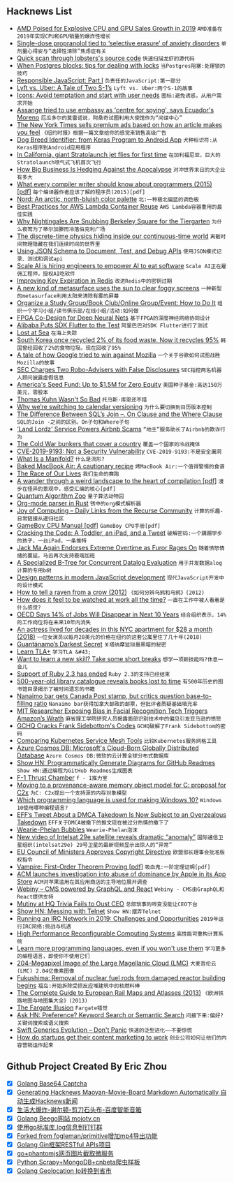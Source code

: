 ## Hacknews List


- [AMD Poised for Explosive CPU and GPU Sales Growth in 2019](https://hothardware.com/news/amd-poised-huge-cpu-gpu-sales-growth-2019-zen-2-navi)  `AMD准备在2019年实现CPU和GPU销量的爆炸性增长`
- [Single-dose propranolol tied to ‘selective erasure’ of anxiety disorders](https://www.mdedge.com/psychiatry/article/191908/anxiety-disorders/single-dose-propranolol-tied-selective-erasure-anxiety)  `单剂量心得安与“选择性清除”焦虑症有关`
- [Quick scan through lobsters&#39;s source code](https://localhostdotdev.com/lobsters/)  `快速扫描龙虾的源代码`
- [When Postgres blocks: tips for dealing with locks](https://www.citusdata.com/blog/2018/02/22/seven-tips-for-dealing-with-postgres-locks/)  `当Postgres阻塞:处理锁的技巧`
- [Responsible JavaScript: Part I](https://alistapart.com/article/responsible-javascript-part-1/)  `负责任的JavaScript:第一部分`
- [Lyft vs. Uber: A Tale of Two S-1’s](https://benjamintseng.com/2019/04/lyft-vs-uber-a-tale-of-two-s-1s/)  `Lyft vs. Uber:两个S-1的故事`
- [Icons: Avoid temptation and start with user needs](https://digital.nhs.uk/blog/transformation-blog/2019/icons-avoid-temptation-and-start-with-user-needs)  `图标:避免诱惑，从用户需求开始`
- [Assange tried to use embassy as &#39;centre for spying&#39;, says Ecuador&#39;s Moreno](https://www.theguardian.com/media/2019/apr/14/assange-tried-to-use-embassy-as-centre-for-spying-says-ecuadors-moreno)  `厄瓜多尔的莫雷诺说，阿桑奇试图利用大使馆作为“间谍中心”`
- [The New York Times sells premium ads based on how an article makes you feel](https://www.poynter.org/business-work/2019/the-new-york-times-sells-premium-ads-based-on-how-an-article-makes-you-feel/)  `《纽约时报》根据一篇文章给你的感觉来销售高级广告`
- [Dog Breed Identifier: from Keras Program to Android App](https://habr.com/en/post/447732/)  `犬种标识符:从Keras程序到Android应用程序`
- [In California, giant Stratolaunch jet flies for first time](https://techxplore.com/news/2019-04-california-giant-stratolaunch-jet-flies.html)  `在加利福尼亚，巨大的Stratolaunch喷气式飞机首次飞行`
- [How Big Business Is Hedging Against the Apocalypse](https://www.nytimes.com/interactive/2019/04/11/magazine/climate-change-exxon-renewable-energy.html)  `对冲世界末日的大企业有多大`
- [What every compiler writer should know about programmers (2015) [pdf]](http://www.complang.tuwien.ac.at/kps2015/proceedings/KPS_2015_submission_29.pdf)  `每个编译器作者应该了解的程序员(2015)[pdf]`
- [Nord: An arctic, north-bluish color palette](https://www.nordtheme.com/)  `北:一种极北偏蓝的调色板`
- [Best Practices for AWS Lambda Container Reuse](https://medium.com/capital-one-tech/best-practices-for-aws-lambda-container-reuse-6ec45c74b67e)  `AWS Lambda容器重用的最佳实践`
- [Why Nightingales Are Snubbing Berkeley Square for the Tiergarten](https://www.theguardian.com/environment/2019/apr/13/nightingales-snubbing-london-for-berlin-tiegarten-germany)  `为什么夜莺为了蒂尔加滕而冷落伯克利广场`
- [The discrete-time physics hiding inside our continuous-time world](https://phys.org/news/2019-04-discrete-time-physics-continuous-time-world.html)  `离散时间物理隐藏在我们连续时间的世界里`
- [Using JSON Schema to Document, Test, and Debug APIs](https://blog.heroku.com/json-schema-document-debug-apis)  `使用JSON模式记录、测试和调试api`
- [Scale AI is hiring engineers to empower AI to eat software](https://scale.ai/careers)  `Scale AI正在雇佣工程师，授权AI吃软件`
- [Improving Key Expiration in Redis](https://blog.twitter.com/engineering/en_us/topics/infrastructure/2019/improving-key-expiration-in-redis.html)  `改进Redis中的密钥过期`
- [A new kind of metasurface uses the sun to clear foggy screens](https://www.technologyreview.com/s/613302/a-new-kind-of-metasurface-uses-the-sun-to-clear-foggy-screens/)  `一种新型的metasurface利用太阳来清除有雾的屏幕`
- [Organize a Study Group/Book Club/Online Group/Event: How to Do It](http://stephaniehurlburt.com/blog/2019/3/27/you-should-organize-a-study-groupbook-clubonline-groupevent-tips-on-how-to-do-it)  `组织一个学习小组/读书俱乐部/在线小组/活动:如何做`
- [FPGA Co-Design for Deep Neural Nets](https://arxiv.org/abs/1904.04421)  `基于FPGA的深度神经网络协同设计`
- [Alibaba Puts SDK Flutter to the Test](https://hackernoon.com/competing-frameworks-alibaba-puts-sdk-flutter-to-the-test-88eb8cf1f35a)  `阿里巴巴对SDK Flutter进行了测试`
- [Lost at Sea](https://harpers.org/archive/2019/05/lost-at-sea-richardson-bay/)  `在海上失踪`
- [South Korea once recycled 2% of its food waste. Now it recycles 95%](https://www.weforum.org/agenda/2019/04/south-korea-recycling-food-waste/)  `韩国曾经回收了2%的食物垃圾。现在回收了95%`
- [A tale of how Google tried to win against Mozilla](https://twitter.com/johnath/status/1116871231792455686)  `一个关于谷歌如何试图战胜Mozilla的故事`
- [SEC Charges Two Robo-Advisers with False Disclosures](https://www.sec.gov/news/press-release/2018-300?inf_contact_key=d21407a633db7c9f342f566128528732680f8914173f9191b1c0223e68310bb1)  `SEC指控两名机器人顾问披露虚假信息`
- [America&#39;s Seed Fund: Up to $1.5M for Zero Equity](https://seedfund.nsf.gov/)  `美国种子基金:高达150万美元，零股本`
- [Thomas Kuhn Wasn&#39;t So Bad](https://blogs.scientificamerican.com/cross-check/thomas-kuhn-wasnt-so-bad/)  `托马斯·库恩还不错`
- [Why we’re switching to calendar versioning](https://www.cockroachlabs.com/blog/calendar-versioning/)  `为什么要切换到日历版本控制`
- [The Difference Between SQL’s Join –. On Clause and the Where Clause](https://blog.jooq.org/2019/04/09/the-difference-between-sqls-join-on-clause-and-the-where-clause/)  `SQL的Join -之间的区别。On子句和Where子句`
- [‘Land Lordz’ Service Powers Airbnb Scams](https://krebsonsecurity.com/2019/04/land-lordz-service-powers-airbnb-scams/)  `“地主”服务助长了Airbnb的欺诈行为`
- [The Cold War bunkers that cover a country](http://www.bbc.com/future/story/20181102-the-cold-war-bunkers-that-cover-a-country)  `覆盖一个国家的冷战掩体`
- [CVE-2019-9193: Not a Security Vulnerability](https://www.postgresql.org/about/news/1935/)  `CVE-2019-9193:不是安全漏洞`
- [What Is a Manifold?](https://bastian.rieck.me/blog/posts/2019/manifold/)  `什么是流形?`
- [Baked MacBook Air: A cautionary recipe](https://www.woolie.co.uk/article/baked-macbook-air/)  `烤MacBook Air:一个值得警惕的食谱`
- [The Race of Our Lives](https://www.morningstar.com/videos/870606/watch-jeremy-granthams-race-of-our-lives-speech.html)  `我们生命的赛跑`
- [A wander through a weird landscape to the heart of compilation [pdf]](http://venge.net/graydon/talks/CompilerTalk-2019.pdf)  `漫步在怪异的景观中，感受汇编的核心[pdf]`
- [Quantum Algorithm Zoo](http://quantumalgorithmzoo.org/)  `量子算法动物园`
- [Org-mode parser in Rust](https://github.com/ngortheone/org-rs)  `锈中的org模式解析器`
- [Joy of Computing – Daily Links from the Recurse Community](https://joy.recurse.com)  `计算的乐趣-日常链接从递归社区`
- [GameBoy CPU Manual [pdf]](https://realboyemulator.files.wordpress.com/2013/01/gbcpuman.pdf)  `GameBoy CPU手册[pdf]`
- [Cracking the Code: A Toddler, an iPad, and a Tweet](https://www.newyorker.com/tech/annals-of-technology/cracking-the-code-a-toddler-an-ipad-and-a-tweet)  `破解密码:一个蹒跚学步的孩子，一台iPad，一条推特`
- [Jack Ma Again Endorses Extreme Overtime as Furor Rages On](https://www.bloomberg.com/news/articles/2019-04-15/jack-ma-again-endorses-extreme-overtime-as-online-furor-rages-on)  `随着愤怒情绪的蔓延，马云再次支持极端加班`
- [A Specialized B-Tree for Concurrent Datalog Evaluation](https://souffle-lang.github.io/news/2019/02/20/ppopp19-paper/)  `用于并发数据alog计算的专用b树`
- [Design patterns in modern JavaScript development](https://levelup.gitconnected.com/design-patterns-in-modern-javascript-development-ec84d8be06ca)  `现代JavaScript开发中的设计模式`
- [How to tell a raven from a crow (2012)](https://www.audubon.org/news/how-tell-raven-crow)  `《如何分辨乌鸦和乌鸦》(2012)`
- [How does it feel to be watched at work all the time?](https://www.bbc.com/news/business-47879798)  `一直在工作中被人看着是什么感觉?`
- [OECD Says 14% of Jobs Will Disappear in Next 10 Years](https://www.youtube.com/watch?v=Mocc2P6wMYQ)  `经合组织表示，14%的工作岗位将在未来10年内消失`
- [An actress lived for decades in this NYC apartment for $28 a month (2018)](https://edition.cnn.com/2018/05/14/us/new-york-apartment-rent-control-actress-trnd/index.html)  `一位女演员以每月28美元的价格在纽约的这套公寓里住了几十年(2018)`
- [Guantánamo’s Darkest Secret](https://www.newyorker.com/magazine/2019/04/22/guantanamos-darkest-secret)  `关塔纳摩监狱最黑暗的秘密`
- [Learn TLA&#43;](https://learntla.com/)  `学习TLA &#43;`
- [Want to learn a new skill? Take some short breaks](https://www.ninds.nih.gov/News-Events/News-and-Press-Releases/Press-Releases/Want-learn-new-skill-Take-some-short-breaks)  `想学一项新技能吗?休息一会儿`
- [Support of Ruby 2.3 has ended](https://www.ruby-lang.org/en/news/2019/03/31/support-of-ruby-2-3-has-ended/)  `Ruby 2.3的支持已经结束`
- [500-year-old library catalogue reveals books lost to time](https://www.theguardian.com/books/2019/apr/10/extraordinary-500-year-old-library-catalogue-reveals-books-lost-to-time-libro-de-los-epitomes)  `有500年历史的图书馆目录揭示了被时间遗忘的书籍`
- [Nanaimo bar gets Canada Post stamp, but critics question base-to-filling ratio](https://vancouversun.com/life/food/sweet-iconic-nanaimo-bar-gets-its-own-stamp)  `Nanaimo bar获得加拿大邮政的邮票，但批评者质疑基础填充率`
- [MIT Researcher Exposing Bias in Facial Recognition Tech Triggers Amazon’s Wrath](https://www.insurancejournal.com/news/national/2019/04/08/523153.htm/)  `麻省理工学院研究人员揭露面部识别技术中的偏见引发亚马逊的愤怒`
- [GCHQ Cracks Frank Sidebottom&#39;s Codes](https://www.bbc.co.uk/news/entertainment-arts-47907370)  `GCHQ破解了Frank Sidebottom的密码`
- [Comparing Kubernetes Service Mesh Tools](https://caylent.com/comparing-kubernetes-service-mesh-tools/)  `比较Kubernetes服务网格工具`
- [Azure Cosmos DB: Microsoft&#39;s Cloud-Born Globally Distributed Database](https://muratbuffalo.blogspot.com/2019/04/azure-cosmos-db-microsofts-cloud-born.html)  `Azure Cosmos DB:微软的云计算全球分布式数据库`
- [Show HN: Programmatically Generate Diagrams for GitHub Readmes](https://github.com/Schachte/Mermrender)  `Show HN:通过编程为GitHub Readmes生成图表`
- [F-1 Thrust Chamber](http://heroicrelics.org/info/f-1/f-1-thrust-chamber.html)  `f - 1推力室`
- [Moving to a provenance-aware memory object model for C: proposal for C2x](https://hal.inria.fr/hal-02089889/)  `为C: C2x提出一个支持源的内存对象模型`
- [Which programming language is used for making Windows 10?](https://www.quora.com/Which-programming-language-is-used-for-making-Windows-10/answer/Axel-Rietschin?share=1)  `Windows 10使用哪种编程语言?`
- [EFF’s Tweet About a DMCA Takedown Is Now Subject to an Overzealous Takedown](https://www.eff.org/deeplinks/2019/04/effs-tweet-about-overzealous-dmca-takedown-now-subject-overzealous-takedown)  `EFF关于DMCA被撤下的推文现在被过分热情的撤下了`
- [Wearie-Phelan Bubbles](http://www.steelpillow.com/polyhedra/wp/wp.html)  `Wearie-Phelan泡沫`
- [New video of Intelsat 29e satellite reveals dramatic “anomaly”](https://arstechnica.com/science/2019/04/new-video-of-intelsat-29e-satellite-reveals-dramatic-anomaly/)  `国际通信卫星组织(intelsat29e) 29号卫星的最新视频显示出惊人的“异常”`
- [EU Council of Ministers Approves Copyright Directive](https://torrentfreak.com/eu-ministers-approve-copyright-directive-including-article-17-13-190415/)  `欧盟部长理事会批准版权指令`
- [Vampire: First-Order Theorem Proving [pdf]](http://www.cse.chalmers.se/~laurako/pub/CAV13_Kovacs.pdf)  `吸血鬼:一阶定理证明[pdf]`
- [ACM launches investigation into abuse of dominance by Apple in its App Store](https://www.acm.nl/en/publications/acm-launches-investigation-abuse-dominance-apple-its-app-store)  `ACM对苹果滥用在其应用商店的主导地位展开调查`
- [Webiny – CMS powered by GraphQL and React](https://github.com/Webiny/webiny-js)  `Webiny - CMS由GraphQL和React提供支持`
- [Mutiny at HQ Trivia Fails to Oust CEO](https://techcrunch.com/2019/04/14/trivia-game-of-thrones/)  `总部琐事的哗变没能让CEO下台`
- [Show HN: Messing with Telnet](https://jott.live/markdown/telnet_writeup)  `Show HN:摆弄Telnet`
- [Running an IRC Network in 2019: Challenges and Opportunities](https://www.darenet.org/blog/running-an-irc-network-in-2019-challenges-and-opportunities)  `2019年运行IRC网络:挑战与机遇`
- [High Performance Reconfigurable Computing Systems](https://arxiv.org/abs/1904.04953)  `高性能可重构计算系统`
- [Learn more programming languages, even if you won&#39;t use them](https://thorstenball.com/blog/2019/04/09/learn-more-programming-languages/)  `学习更多的编程语言，即使你不使用它们`
- [204-Megapixel Image of the Large Magellanic Cloud (LMC)](https://astrospace-page.blogspot.com/2019/04/1060-hours-image-of-the-large-magellanic-cloud-chile.html)  `大麦哲伦云(LMC) 2.04亿像素图像`
- [Fukushima: Removal of nuclear fuel rods from damaged reactor building begins](https://www.theguardian.com/world/2019/apr/15/fukushima-removal-of-nuclear-fuel-rods-from-damaged-reactor-begins)  `福岛:开始拆除受损反应堆建筑中的核燃料棒`
- [The Complete Guide to European Rail Maps and Atlasses (2013)](https://www.notechmagazine.com/2013/12/the-thomas-cook-railway-map-of-europe.html)  `《欧洲铁路地图与地图集大全》(2013)`
- [The Fargate Illusion](http://leebriggs.co.uk/blog/2019/04/13/the-fargate-illusion.html)  `Fargate错觉`
- [Ask HN: Preference? Keyword Search or Semantic Search](item?id=19663084)  `问接下来:偏好?关键词搜索或语义搜索`
- [Swift Generics Evolution – Don&#39;t Panic](https://www.timekl.com/blog/2019/04/14/swift-generics-evolution/)  `快速的泛型进化——不要惊慌`
- [How do startups get their content marketing to work](https://techcrunch.com/2019/04/13/how-do-startups-actually-get-their-content-marketing-to-work/)  `创业公司如何让他们的内容营销运作起来`

## Github Project Created By Eric Zhou

- [x] [Golang Base64 Captcha](https://github.com/mojocn/base64Captcha)
- [x] [Generating Hacknews Maoyan-Movie-Board Markdown Automatically 自动生成Hacknews新闻](https://github.com/dejavuzhou/md-genie)
- [x] [生活大爆炸-谢尔顿-剪刀石头布-百度智能音箱](https://github.com/mojocn/dueros-bang-game)
- [x] [Golang Beego网站 mojotv.cn](https://github.com/mojocn/www.mojotv.cn)
- [x] [使用go标准库,log信息到钉钉群](https://github.com/mojocn/dooger)
- [x] [Forked from fogleman/primitive增加mp4导出功能](https://github.com/mojocn/primitive)
- [x] [Golang Gin框架RESTful APIs项目](https://github.com/JJJJJJJerk/ezier-golang-web-api-framework)
- [x] [go+phantomjs网页图片截取微服务](https://github.com/mojocn/screen_shot)
- [x] [Python Scrapy+MongoDB+cnbeta爬虫样板](https://github.com/mojocn/scrapy_mongodb_boilerplate_cnbeta)
- [x] [Golang Geolocation Ip转换到省市](https://github.com/mojocn/ip2location)